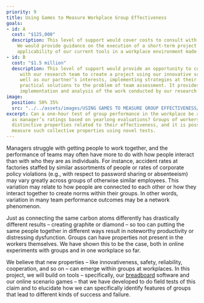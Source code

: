 ```yaml
---
priority: 9
title: Using Games to Measure Workplace Group Effectiveness
goals:
- id: A
  cost: "$125,000"
  description: This level of support would cover costs to consult with our research team. 
    We would provide guidance on the execution of a short-term project testing the 
    applicability of our current tools in a workplace environment made available by the donor.
- id: B
  cost: "$1.5 million"
  description: This level of support would provide an opportunity to collaborate directly
     with our research team to create a project using our innovative scientific methods as 
     well as our partner’s interests, implementing strategies at their business site to seek 
     practical solutions to the problem of team assessment. It provides funding for the 
     implementation and analysis of the work conducted by our research team over a 2-year period.
image:
  position: 50% 35%
  src: "../../assets/images/USING GAMES TO MEASURE GROUP EFFECTIVENESS/perry-grone-lbLgFFlADrY-unsplash.jpg"
excerpt: Can a one-hour test of group performance in the workplace be as accurate 
  as manager’s ratings based on yearlong evaluations? Groups of workers jointly have 
  distinctive properties related to their effectiveness, and it is possible to 
  measure such collective properties using novel tests. 
---
```


Managers struggle with getting people to work together, and the performance of teams may often have more to do with how people interact than with who they are as individuals. For instance, accident rates at factories staffed by similar assortments of people or rates of corporate policy violations (e.g., with respect to password sharing or absenteeism) may vary greatly across groups of otherwise similar employees. This variation may relate to how people are connected to each other or how they interact together to create norms within their groups. In other words, variation in many team performance outcomes may be a network phenomenon.

Just as connecting the same carbon atoms differently has drastically different results – creating graphite or diamond – so too can putting the same people together in different ways result in noteworthy productivity or distressing dysfunction. Groups can have properties not present in the workers themselves. We have shown this to be the case, both in online experiments with groups and in one workplace so far.

We believe that new properties – like innovativeness, safety, reliability, cooperation, and so on – can emerge within groups at workplaces. In this project, we will build on tools – specifically, our [breadboard] software and our online scenario games – that we have developed to do field tests of this claim and to elucidate how we can specifically identify features of groups that lead to different kinds of success and failure.


[breadboard]: http://breadboard.yale.edu